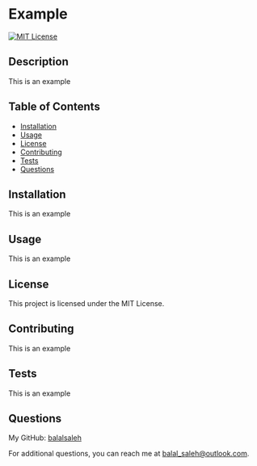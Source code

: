 
# Example 

[![MIT License](https://img.shields.io/badge/License-MIT-blue.svg)](https://opensource.org/licenses/MIT)

## Description
This is an example

## Table of Contents
- [Installation](#installation)
- [Usage](#usage)
- [License](#license)
- [Contributing](#contributing)
- [Tests](#tests)
- [Questions](#questions)

## Installation
This is an example

## Usage
This is an example

## License
This project is licensed under the MIT License.

## Contributing
This is an example

## Tests
This is an example

## Questions

My GitHub: [balalsaleh](https://github.com/balalsaleh)

For additional questions, you can reach me at balal_saleh@outlook.com.
